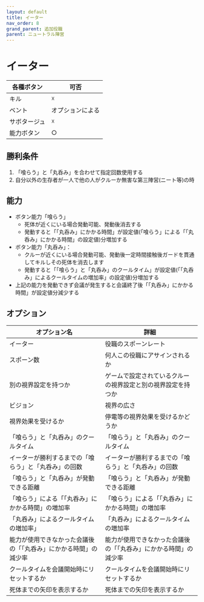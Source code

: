 ```yaml
---
layout: default
title: イーター
nav_order: 8
grand_parent: 追加役職
parent: ニュートラル陣営
---
```


# イーター

|  各種ボタン |  可否  |
| ---- | ---- |
|  キル  | ☓ |
|  ベント  | オプションによる |
|  サボタージュ  | ☓ |
|  能力ボタン  | ○ |

## 勝利条件
1. 「喰らう」と「丸呑み」を合わせて指定回数使用する
2. 自分以外の生存者が一人で他の人がクルーか無害な第三陣営(ニート等)の時

## 能力

- ボタン能力「喰らう」
  - 死体が近くにいる場合発動可能、発動後消去する
  - 発動すると「「丸呑み」にかかる時間」が設定値(「喰らう」による「「丸呑み」にかかる時間」の設定値)分増加する
- ボタン能力「丸呑み」：
  - クルーが近くにいる場合発動可能、発動後一定時間接触後ガードを貫通してキルしその死体を消去します
  - 発動すると「「喰らう」と「丸呑み」のクールタイム」が設定値(「「丸呑み」によるクールタイムの増加率」の設定値)分増加する
- 上記の能力を発動できず会議が発生すると会議終了後「「丸呑み」にかかる時間」が設定値分減少する


## オプション

|  オプション名 |  詳細  |
| ---- | ---- |
|  イーター  | 役職のスポーンレート |
|  スポーン数  | 何人この役職にアサインされるか |
|  別の視界設定を持つか  |  ゲームで設定されているクルーの視界設定と別の視界設定を持つか  |
|  ビジョン  |  視界の広さ  |
|  視界効果を受けるか  |  停電等の視界効果を受けるかどうか  |
|  「喰らう」と「丸呑み」のクールタイム  | 「喰らう」と「丸呑み」のクールタイム |
|  イーターが勝利するまでの「喰らう」と「丸呑み」の回数  |  イーターが勝利するまでの「喰らう」と「丸呑み」の回数  |
|  「喰らう」と「丸呑み」が発動できる距離  |  「喰らう」と「丸呑み」が発動できる距離  |
|  「喰らう」による「「丸呑み」にかかる時間」の増加率  |  「喰らう」による「「丸呑み」にかかる時間」の増加率  |
|  「丸呑み」によるクールタイムの増加率」  |  「丸呑み」によるクールタイムの増加率  |
|  能力が使用できなかった会議後の「「丸呑み」にかかる時間」の減少率  |  能力が使用できなかった会議後の「「丸呑み」にかかる時間」の減少率  |
|  クールタイムを会議開始時にリセットするか  |  クールタイムを会議開始時にリセットするか  |
|  死体までの矢印を表示するか  |  死体までの矢印を表示するか  |

